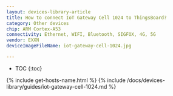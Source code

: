```yaml
---
layout: devices-library-article
title: How to connect IoT Gateway Cell 1024 to ThingsBoard?
category: Other devices
chip: ARM Cortex-A53
connectivity: Ethernet, WIFI, Bluetooth, SIGFOX, 4G, 5G
vendor: EXXN
deviceImageFileName: iot-gateway-cell-1024.jpg

---
```


* TOC
{:toc}

{% include get-hosts-name.html %}
{% include /docs/devices-library/guides/iot-gateway-cell-1024.md %}